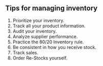 ## Tips for managing inventory
1. Prioritize your inventory.
2. Track all your product information.
3. Audit your inventory.
4. Analyze supplier performance.
5. Practice the 80/20 Inventory rule.
6. Be consistent in how you receive stock.
7. Track sales.
8. Order Re-Stocks yourself.
